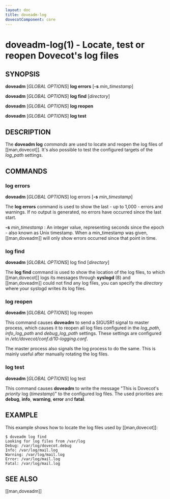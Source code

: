 ```yaml
---
layout: doc
title: doveadm-log
dovecotComponent: core
---
```


# doveadm-log(1) - Locate, test or reopen Dovecot's log files

## SYNOPSIS

**doveadm** [*GLOBAL OPTIONS*] **log errors** [**-s** *min_timestamp*]

**doveadm** [*GLOBAL OPTIONS*] **log find** [*directory*]

**doveadm** [*GLOBAL OPTIONS*] **log reopen**

**doveadm** [*GLOBAL OPTIONS*] **log test**

## DESCRIPTION

The **doveadm log** *commands* are used to locate and reopen the log
files of [[man,dovecot]]. It's also possible to test the configured
targets of the *log_path* settings.

<!-- @include: include/global-options.inc -->

## COMMANDS

### log errors

**doveadm** [*GLOBAL OPTIONS*] log errors [**-s** *min_timestamp*]

The **log errors** command is used to show the last - up to 1,000 -
errors and warnings. If no output is generated, no errors have occurred
since the last start.

**-s** *min_timestamp*
:   An integer value, representing seconds since the epoch - also known
    as Unix timestamp. When a min_timestamp was given, [[man,doveadm]]
    will only show errors occurred since that point in time.

### log find

**doveadm** [*GLOBAL OPTIONS*] log find [*directory*]

The **log find** command is used to show the location of the log files,
to which [[man,dovecot]]
logs its messages through **syslogd** (8) and [[man,doveadm]] could
not find any log files, you can specify the *directory* where your
syslogd writes its log files.

### log reopen

**doveadm** [*GLOBAL OPTIONS*] log reopen

This command causes **doveadm** to send a SIGUSR1 signal to master
process, which causes it to reopen all log files configured in the
*log_path*, *info_log_path* and *debug_log_path* settings. These
settings are configured in */etc/dovecot/conf.d/10-logging.conf*.

The master process also signals the log process to do the same. This
is mainly useful after manually rotating the log files.

### log test

**doveadm** [*GLOBAL OPTIONS*] log test

This command causes **doveadm** to write the message "This is Dovecot's
*priority* log (*timestamp*)" to the configured log files. The used
priorities are: **debug**, **info**, **warning**, **error** and
**fatal**.

## EXAMPLE

This example shows how to locate the log files used by [[man,dovecot]]:

```console
$ doveadm log find
Looking for log files from /var/log
Debug: /var/log/dovecot.debug
Info: /var/log/mail.log
Warning: /var/log/mail.log
Error: /var/log/mail.log
Fatal: /var/log/mail.log
```

<!-- @include: include/reporting-bugs.inc -->

## SEE ALSO

[[man,doveadm]]
